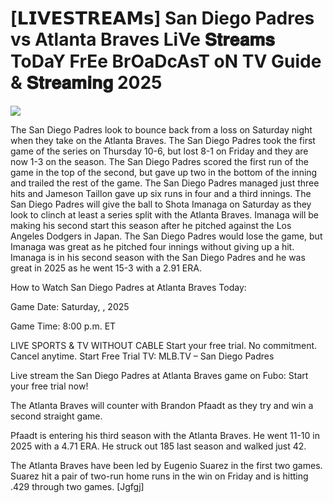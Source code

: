 # [𝗟𝗜𝗩𝗘𝗦𝗧𝗥𝗘𝗔𝗠𝘀] San Diego Padres vs Atlanta Braves LiVe 𝐒𝐭𝐫𝐞𝐚𝐦𝐬 ToDaY FrEe BrOaDcAsT oN TV Guide & 𝐒𝐭𝐫𝐞𝐚𝐦𝐢𝐧𝐠  2025  
  
  
[![](https://i.imgur.com/qSNzIqt.png)](https://movie.rssnews.media/zhklsRTwI.php)  
  
The San Diego Padres look to bounce back from a loss on Saturday night when they take on the Atlanta Braves. The San Diego Padres took the first game of the series on Thursday 10-6, but lost 8-1 on Friday and they are now 1-3 on the season. The San Diego Padres scored the first run of the game in the top of the second, but gave up two in the bottom of the inning and trailed the rest of the game. The San Diego Padres managed just three hits and Jameson Taillon gave up six runs in four and a third innings. The San Diego Padres will give the ball to Shota Imanaga on Saturday as they look to clinch at least a series split with the Atlanta Braves. Imanaga will be making his second start this season after he pitched against the Los Angeles Dodgers in Japan. The San Diego Padres would lose the game, but Imanaga was great as he pitched four innings without giving up a hit. Imanaga is in his second season with the San Diego Padres and he was great in 2025 as he went 15-3 with a 2.91 ERA.

How to Watch San Diego Padres at Atlanta Braves Today:

Game Date: Saturday, , 2025

Game Time: 8:00 p.m. ET

LIVE SPORTS & TV WITHOUT CABLE
Start your free trial. No commitment. Cancel anytime.
Start Free Trial
TV: MLB.TV – San Diego Padres

Live stream the San Diego Padres at Atlanta Braves game on Fubo: Start your free trial now!

The Atlanta Braves will counter with Brandon Pfaadt as they try and win a second straight game.

Pfaadt is entering his third season with the Atlanta Braves. He went 11-10 in 2025 with a 4.71 ERA. He struck out 185 last season and walked just 42.

The Atlanta Braves have been led by Eugenio Suarez in the first two games. Suarez hit a pair of two-run home runs in the win on Friday and is hitting .429 through two games. [Jgfgj]